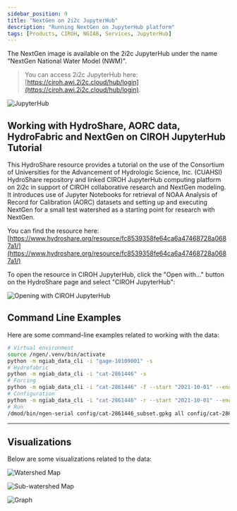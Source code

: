 ```yaml
---
sidebar_position: 9
title: "NextGen on 2i2c JupyterHub"
description: "Running NextGen on JupyterHub platform"
tags: [Products, CIROH, NGIAB, Services, JupyterHub]
---
```


The NextGen image is available on the 2i2c JupyterHub under the name "NextGen National Water Model (NWM)".
> You can access 2i2c JupyterHub here: [https://ciroh.awi.2i2c.cloud/hub/login](https://ciroh.awi.2i2c.cloud/hub/login).

 ![JupyterHub](/img/products/nextgen-on-2i2c/jupyterhub.png)
 
## Working with HydroShare, AORC data, HydroFabric and NextGen on CIROH JupyterHub Tutorial

This HydroShare resource provides a tutorial on the use of the Consortium of Universities for the Advancement of Hydrologic Science, Inc. (CUAHSI) HydroShare repository and linked CIROH JupyterHub computing platform on 2i2c in support of CIROH collaborative research and NextGen modeling. It introduces use of Jupyter Notebooks for retrieval of NOAA Analysis of Record for Calibration (AORC) datasets and setting up and executing NextGen for a small test watershed as a starting point for research with NextGen.


You can find the resource here: [https://www.hydroshare.org/resource/fc8539358fe64ca6a47468728a0687a1/](https://www.hydroshare.org/resource/fc8539358fe64ca6a47468728a0687a1/)


To open the resource in CIROH JupyterHub, click the "Open with..." button on the HydroShare page and select "CIROH JupyterHub":

![Opening with CIROH JupyterHub](/img/products/nextgen-on-2i2c/resource.png)


## Command Line Examples

Here are some command-line examples related to working with the data:

```bash
# Virtual environment
source /ngen/.venv/bin/activate
python -m ngiab_data_cli -i "gage-10109001" -s
# Hydrofabric
python -m ngiab_data_cli -i "cat-2861446" -s
# Forcing
python -m ngiab_data_cli -i "cat-2861446" -f --start "2021-10-01" --end "2022-09-30"
# Configuration
python -m ngiab_data_cli -i "cat-2861446" -r --start "2021-10-01" --end "2022-09-30"
# Run
/dmod/bin/ngen-serial config/cat-2861446_subset.gpkg all config/cat-2861446_subset.gpkg all config/realization.json
```

---

## Visualizations

Below are some visualizations related to the data:

![Watershed Map](/img/products/nextgen-on-2i2c/visualization-1.png)

![Sub-watershed Map](/img/products/nextgen-on-2i2c/visualization-2.png)

![Graph](/img/products/nextgen-on-2i2c/graph.png)


